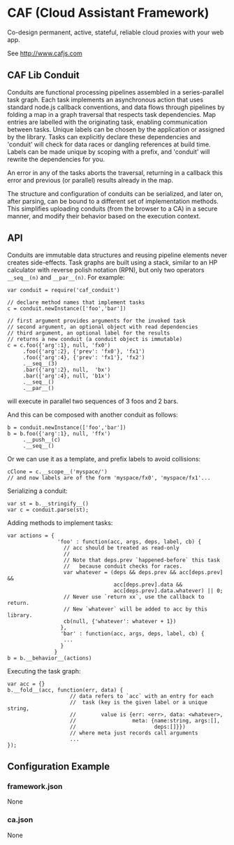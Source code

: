 # CAF (Cloud Assistant Framework)

Co-design permanent, active, stateful, reliable cloud proxies with your web app.

See http://www.cafjs.com 

## CAF Lib Conduit


  Conduits are functional processing pipelines assembled in a series-parallel
 task graph. Each task implements an asynchronous action that uses standard
 node.js callback conventions, and data flows through pipelines by folding
 a map in a graph traversal that respects task dependencies.
 Map entries are labelled with the originating task, enabling communication
 between tasks. Unique labels can be chosen by the application or
 assigned by the library. Tasks can explicitly declare these dependencies and
 'conduit' will check for data races or dangling references at build time. 
 Labels can be made unique by scoping with a prefix, and 'conduit' will
 rewrite the dependencies for you. 
 
  An error in any of the tasks aborts the traversal, returning in a callback
 this error and previous (or parallel)  results already in the map.

  The structure and configuration of conduits can be serialized, and later
 on, after parsing, can be bound  to a different set of implementation
 methods. This simplifies uploading conduits (from the browser to a CA) in a
 secure manner, and modify their behavior based on the execution context.

## API

 Conduits are immutable data structures and reusing pipeline elements
 never creates side-effects. Task graphs are built using a stack,
 similar to an HP calculator with reverse polish notation (RPN), but only
 two operators `__seq__(n)` and `__par__(n)`. For example:
 
    var conduit = require('caf_conduit')
    
    // declare method names that implement tasks
    c = conduit.newInstance(['foo','bar'])
    
    // first argument provides arguments for the invoked task
    // second argument, an optional object with read dependencies
    // third argument, an optional label for the results
    // returns a new conduit (a conduit object is immutable) 
    c = c.foo({'arg':1}, null, 'fx0')
         .foo({'arg':2}, {'prev': 'fx0'}, 'fx1')
         .foo({'arg':4}, {'prev': 'fx1'}, 'fx2')
         .__seq__(3)
         .bar({'arg':2}, null,  'bx')
         .bar({'arg':4}, null, 'b1x')
         .__seq__()
         .__par__()
               
 will execute in parallel two sequences of 3 foos and 2 bars.
 
And this can be composed with another conduit as follows:
 
    b = conduit.newInstance(['foo','bar'])
    b = b.foo({'arg':1}, null, 'ffx')
         .__push__(c)
         .__seq__()
         
Or we can use it as a template, and prefix labels to avoid collisions:

    cClone = c.__scope__('myspace/')
    // and now labels are of the form 'myspace/fx0', 'myspace/fx1'...


Serializing a conduit:

    var st = b.__stringify__()
    var c = conduit.parse(st);
     
Adding methods to implement tasks: 

    var actions = {
                    'foo' : function(acc, args, deps, label, cb) {
                      // acc should be treated as read-only
                      //
                      // Note that deps.prev `happened-before` this task
                      //   because conduit checks for races.
                      var whatever = (deps && deps.prev && acc[deps.prev] && 
                                      acc[deps.prev].data &&
                                      acc[deps.prev].data.whatever) || 0;
                      // Never use `return xx`, use the callback to return.
                      // New `whatever` will be added to acc by this library.
                      cb(null, {'whatever': whatever + 1})
                     },
                     'bar' : function(acc, args, deps, label, cb) {
                      ...
                     }
                   }
    b = b.__behavior__(actions)

Executing the task graph:

    var acc = {}
    b.__fold__(acc, function(err, data) {
                        // data refers to `acc` with an entry for each
                        //  task (key is the given label or a unique string,
                        //        value is {err: <err>, data: <whatever>,
                        //                  meta: {name:string, args:[],
                        //                         deps:[]}})
                        // where meta just records call arguments
                        ...
    });
 
## Configuration Example

### framework.json

None


### ca.json

None
  
        
            
 
